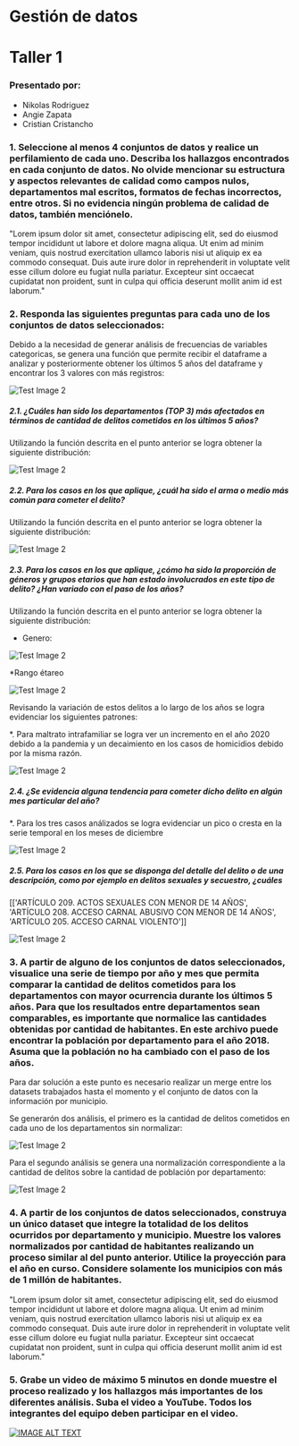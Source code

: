# Gestión  de datos
# Taller 1 

### Presentado por:
- Nikolas Rodriguez
- Angie Zapata
- Cristian Cristancho


### 1. Seleccione al menos 4 conjuntos de datos y realice un perfilamiento de cada uno. Describa los hallazgos encontrados en cada conjunto de datos. No olvide mencionar su estructura y aspectos relevantes de calidad como campos nulos, departamentos mal escritos, formatos de fechas incorrectos, entre otros. Si no evidencia ningún problema de calidad de datos, también menciónelo.


"Lorem ipsum dolor sit amet, consectetur adipiscing elit, sed do eiusmod tempor incididunt ut labore et dolore magna aliqua. Ut enim ad minim veniam, quis nostrud exercitation ullamco laboris nisi ut aliquip ex ea commodo consequat. Duis aute irure dolor in reprehenderit in voluptate velit esse cillum dolore eu fugiat nulla pariatur. Excepteur sint occaecat cupidatat non proident, sunt in culpa qui officia deserunt mollit anim id est laborum."


### 2. Responda las siguientes preguntas para cada uno de los conjuntos de datos seleccionados:

Debido a la necesidad de generar análisis de frecuencias de variables categoricas, se genera una función que permite recibir el dataframe a analizar y posteriormente obtener los últimos 5 años del dataframe y encontrar los 3 valores con más registros: 

![Test Image 2](/img/Funcion.png)

##### 2.1. ¿Cuáles han sido los departamentos (TOP 3) más afectados en términos de cantidad de delitos cometidos en los últimos 5 años?

Utilizando la función descrita en el punto anterior se logra obtener la siguiente distribución: 

![Test Image 2](/img/top3.png)

##### 2.2. Para los casos en los que aplique, ¿cuál ha sido el arma o medio más común para cometer el delito?

Utilizando la función descrita en el punto anterior se logra obtener la siguiente distribución: 

![Test Image 2](/img/top3armas.png)

##### 2.3. Para los casos en los que aplique, ¿cómo ha sido la proporción de géneros y grupos etarios que han estado involucrados en este tipo de delito? ¿Han variado con el paso de los años?

Utilizando la función descrita en el punto anterior se logra obtener la siguiente distribución: 

* Genero:

![Test Image 2](/img/ProporciónGenero.png)

*Rango étareo

![Test Image 2](/img/ProporcionEtarea.png)

Revisando la variación de estos delitos a lo largo de los años se logra evidenciar los siguientes patrones: 

*. Para maltrato intrafamiliar se logra ver un incremento en el año 2020 debido a la pandemia y un decaimiento en los casos de homicidios debido por la misma razón.

![Test Image 2](/img/Pandemia.png)


##### 2.4. ¿Se evidencia alguna tendencia para cometer dicho delito en algún mes particular del año?

*. Para los tres casos análizados se logra evidenciar un pico o cresta en la serie temporal en los meses de diciembre

![Test Image 2](/img/Diciembre.png)

##### 2.5. Para los casos en los que se disponga del detalle del delito o de una descripción, como por ejemplo en delitos sexuales y secuestro, ¿cuáles 

[['ARTÍCULO 209. ACTOS SEXUALES CON MENOR DE 14 AÑOS',
  'ARTÍCULO 208. ACCESO CARNAL ABUSIVO CON MENOR DE 14 AÑOS',
  'ARTÍCULO 205. ACCESO CARNAL VIOLENTO']]
  
  ![Test Image 2](/img/delito.png)

### 3. A partir de alguno de los conjuntos de datos seleccionados, visualice una serie de tiempo por año y mes que permita comparar la cantidad de delitos cometidos para los departamentos con mayor ocurrencia durante los últimos 5 años. Para que los resultados entre departamentos sean comparables, es importante que normalice las cantidades obtenidas por cantidad de habitantes. En este archivo puede encontrar la población por departamento para el año 2018. Asuma que la población no ha cambiado con el paso de los años.

Para dar solución a este punto es necesario realizar un merge entre los datasets trabajados hasta el momento y el conjunto de datos con la información por municipio.

Se generarón dos análisis, el primero es la cantidad de delitos cometidos en cada uno de los departamentos sin normalizar:

  ![Test Image 2](/img/Serie1.png)
  
Para el segundo análisis se genera una normalización correspondiente a la cantidad de delitos sobre la cantidad de población por departamento: 


  ![Test Image 2](/img/Serie2.png)


### 4. A partir de los conjuntos de datos seleccionados, construya un único dataset que integre la totalidad de los delitos ocurridos por departamento y municipio. Muestre los valores normalizados por cantidad de habitantes realizando un proceso similar al del punto anterior. Utilice la proyección para el año en curso. Considere solamente los municipios con más de 1 millón de habitantes.

"Lorem ipsum dolor sit amet, consectetur adipiscing elit, sed do eiusmod tempor incididunt ut labore et dolore magna aliqua. Ut enim ad minim veniam, quis nostrud exercitation ullamco laboris nisi ut aliquip ex ea commodo consequat. Duis aute irure dolor in reprehenderit in voluptate velit esse cillum dolore eu fugiat nulla pariatur. Excepteur sint occaecat cupidatat non proident, sunt in culpa qui officia deserunt mollit anim id est laborum."

### 5. Grabe un video de máximo 5 minutos en donde muestre el proceso realizado y los hallazgos más importantes de los diferentes análisis. Suba el video a YouTube. Todos los integrantes del equipo deben participar en el video.

[![IMAGE ALT TEXT](http://img.youtube.com/vi/mCdA4bJAGGk/0.jpg)](http://www.youtube.com/watch?v=mCdA4bJAGGk "Video de presentacion")



